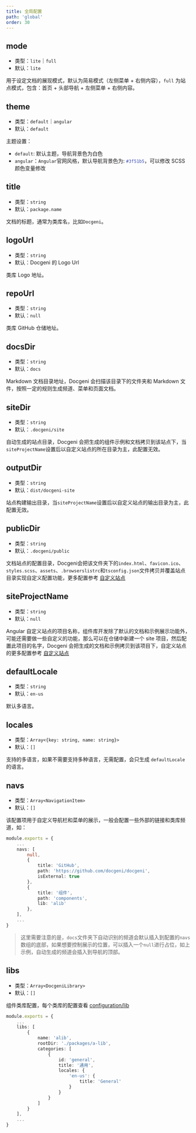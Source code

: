 ```yaml
---
title: 全局配置
path: 'global'
order: 30
---
```


## mode

- 类型：`lite`｜`full`
- 默认：`lite`

用于设定文档的展现模式，默认为简易模式（左侧菜单 + 右侧内容），`full` 为站点模式，包含：首页 + 头部导航 + 左侧菜单 + 右侧内容。

## theme

- 类型：`default`｜`angular`
- 默认：`default`

主题设置：
- `default`: 默认主题，导航背景色为白色
- `angular`：`Angular`官网风格，默认导航背景色为: <code style="color: #3f51b5">#3f51b5</code>，可以修改 SCSS 颜色变量修改


## title

- 类型：`string`
- 默认：`package.name`

文档的标题，通常为类库名，比如`Docgeni`。

## logoUrl
- 类型：`string`
- 默认：Docgeni 的 Logo Url

类库 Logo 地址。

## repoUrl
- 类型：`string`
- 默认：`null`

类库 GitHub 仓储地址。

## docsDir
- 类型：`string`
- 默认：`docs`

Markdown 文档目录地址，Docgeni 会扫描该目录下的文件夹和 Markdown 文件，按照一定的规则生成频道、菜单和页面文档。

## siteDir
- 类型：`string`
- 默认：`.docgeni/site`

自动生成的站点目录，Docgeni 会把生成的组件示例和文档拷贝到该站点下，当`siteProjectName`设置后以自定义站点的所在目录为主，此配置无效。

## outputDir
- 类型：`string`
- 默认：`dist/docgeni-site`

站点构建输出目录，当`siteProjectName`设置后以自定义站点的输出目录为主，此配置无效。

## publicDir
- 类型：`string`
- 默认：`.docgeni/public`

文档站点的配置目录，Docgeni会把该文件夹下的`index.html`、`favicon.ico`、`styles.scss`、`assets`、`.browserslistrc`和`tsconfig.json`文件拷贝并覆盖站点目录实现自定义配置功能，更多配置参考 [自定义站点](/guides/advance/customize)

## siteProjectName
- 类型：`string`
- 默认：`null`

Angular 自定义站点的项目名称，组件库开发除了默认的文档和示例展示功能外，可能还需要做一些自定义的功能，那么可以在仓储中新建一个 site 项目，然后配置此项目的名字，Docgeni 会把生成的文档和示例拷贝到该项目下，自定义站点的更多配置参考 [自定义站点](/guides/advance/customize)

## defaultLocale
- 类型：`string`
- 默认：`en-us`

默认多语言。

## locales
- 类型：`Array<{key: string, name: string}>`
- 默认：`[]`

支持的多语言，如果不需要支持多种语言，无需配置，会只生成 `defaultLocale` 的语言。

## navs
- 类型：`Array<NavigationItem>`
- 默认：`[]`

该配置项用于自定义导航栏和菜单的展示，一般会配置一些外部的链接和类库频道，如：
```ts
module.exports = {
    ...
    navs: [
        null,
        {
            title: 'GitHub',
            path: 'https://github.com/docgeni/docgeni',
            isExternal: true
        },
        {
            title: '组件',
            path: 'components',
            lib: 'alib'
        },
    ],
    ...
}
```
> 这里需要注意的是，`docs`文件夹下自动识别的频道会默认插入到配置的`navs`数组的底部，如果想要控制展示的位置，可以插入一个`null`进行占位，如上示例，自动生成的频道会插入到导航的顶部。

## libs
- 类型：`Array<DocgeniLibrary>`
- 默认：`[]`

组件类库配置，每个类库的配置查看 [configuration/lib](configuration/lib)

```ts
module.exports = {
    ...
    libs: [
        {
            name: 'alib',
            rootDir: './packages/a-lib',
            categories: [
                {
                    id: 'general',
                    title: '通用',
                    locales: {
                        'en-us': {
                            title: 'General'
                        }
                    }
                }
            ]
        }
    ],
    ...
}
```
